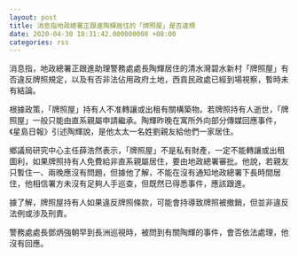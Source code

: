 ```yaml
---
layout: post
title: 消息指地政總署正跟進陶輝居住的「牌照屋」是否違規
date: 2020-04-30 18:31:42.000000000 +08:00
categories: rss
---
```


消息指，地政總署正跟進助理警務處處長陶輝居住的清水灣碧水新村「牌照屋」有否違反牌照規定，以及有否非法佔用政府土地，西貢民政處已經到場視察，暫時未有結論。

根據政策，「牌照屋」持有人不准轉讓或出租有關構築物。若牌照持有人逝世，「牌照屋」一般只能由直系親屬申請繼承。陶輝昨晚在寓所外向部分傳媒回應事件，《星島日報》引述陶輝說，是他太太一名姓劉親友給他們一家居住。

鄉議局研究中心主任薛浩然表示，「牌照屋」不是私有財產，一定不能轉讓或出租圖利，如果牌照持有人免費給非直系親屬居住，要由地政總署審批。他說，若親友只暫住一、兩晚應沒有問題，但據他了解，不能在沒有通知地政總署下長時間居住，他相信署方未沒有足夠人手巡查，但既然已得悉事件，應該跟進。

據了解，牌照屋持有人如果違反牌照條款，可能會持導致牌照被撤銷，但並非違反法例或涉及刑責。

警務處處長鄧炳強朝早到長洲巡視時，被問到有關陶輝的事件，會否依法處理，他沒有回應。
